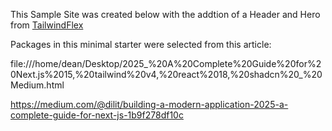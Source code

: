 This Sample Site was created below with the addtion of a Header and Hero from [TailwindFlex](https://tailwindflex.com/)

Packages in this minimal starter were selected from this article:

file:///home/dean/Desktop/2025_%20A%20Complete%20Guide%20for%20Next.js%2015,%20tailwind%20v4,%20react%2018,%20shadcn%20_%20Medium.html

https://medium.com/@dilit/building-a-modern-application-2025-a-complete-guide-for-next-js-1b9f278df10c

